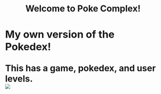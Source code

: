 <h1 style="text-align:center">Welcome to Poke Complex! <h1/>
  <div>
    <div style="display:flex flex-direction:column">
      <h3>My own version of the Pokedex!</h3>
      <span>This has a game, pokedex, and user levels.</span>
    </div>
    <img src="https://raw.githubusercontent.com/PokeAPI/sprites/master/sprites/pokemon/back/1.png"/>
  </div>
  
  
  


